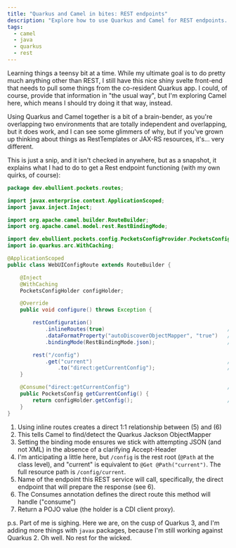 ```yaml
---
title: "Quarkus and Camel in bites: REST endpoints"
description: "Explore how to use Quarkus and Camel for REST endpoints. This post provides a snapshot of setting up a REST endpoint with Quarkus and Camel."
tags:
  - camel
  - java
  - quarkus
  - rest
---
```


Learning things a teensy bit at a time. While my ultimate goal is to do pretty much anything other than REST, I still have this nice shiny svelte front-end that needs to pull some things from the co-resident Quarkus app. I could, of course, provide that information in "the usual way", but I'm exploring Camel here, which means I should try doing it that way, instead.

Using Quarkus and Camel together is a bit of a brain-bender, as you're overlapping two environments that are totally independent and overlapping, but it does work, and I can see some glimmers of why, but if you've grown up thinking about things as RestTemplates or JAX-RS resources, it's... very different.

<!--more-->

This is just a snip, and it isn't checked in anywhere, but as a snapshot, it explains what I had to do to get a Rest endpoint functioning (with my own quirks, of course):

```java
package dev.ebullient.pockets.routes;

import javax.enterprise.context.ApplicationScoped;
import javax.inject.Inject;

import org.apache.camel.builder.RouteBuilder;
import org.apache.camel.model.rest.RestBindingMode;

import dev.ebullient.pockets.config.PocketsConfigProvider.PocketsConfigHolder;
import io.quarkus.arc.WithCaching;

@ApplicationScoped
public class WebUIConfigRoute extends RouteBuilder {

    @Inject
    @WithCaching
    PocketsConfigHolder configHolder;

    @Override
    public void configure() throws Exception {

        restConfiguration()
            .inlineRoutes(true)                                       // 1
            .dataFormatProperty("autoDiscoverObjectMapper", "true")   // 2
            .bindingMode(RestBindingMode.json);                       // 3

        rest("/config")
            .get("current")                                           // 4
                .to("direct:getCurrentConfig");                       // 5
    }

    @Consume("direct:getCurrentConfig")                               // 6
    public PocketsConfig getCurrentConfig() {
        return configHolder.getConfig();                              // 7
    }
}
```

1. Using inline routes creates a direct 1:1 relationship between (5) and (6)
2. This tells Camel to find/detect the Quarkus Jackson ObjectMapper
3. Setting the binding mode ensures we stick with attempting JSON (and not XML) in the absence of a clarifying Accept-Header
4. I'm anticipating a little here, but `/config` is the rest root (`@Path` at the class level), and "current" is equivalent to `@Get @Path("current")`. The full resource path is `/config/current`.
5. Name of the endpoint this REST service will call, specifically, the direct endpoint that will prepare the response (see 6).
6. The Consumes annotation defines the direct route this method will handle ("consume")
7. Return a POJO value (the holder is a CDI client proxy).


p.s. Part of me is sighing. Here we are, on the cusp of Quarkus 3, and I'm adding more things with `javax` packages, because I'm still working against Quarkus 2. Oh well. No rest for the wicked.
